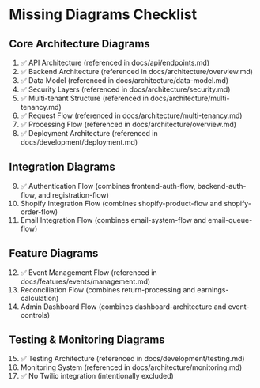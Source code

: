# Missing Diagrams Checklist

## Core Architecture Diagrams
1. ✅ API Architecture (referenced in docs/api/endpoints.md)
2. ✅ Backend Architecture (referenced in docs/architecture/overview.md)
3. ✅ Data Model (referenced in docs/architecture/data-model.md)
4. ✅ Security Layers (referenced in docs/architecture/security.md)
5. ✅ Multi-tenant Structure (referenced in docs/architecture/multi-tenancy.md)
6. ✅ Request Flow (referenced in docs/architecture/multi-tenancy.md)
7. ✅ Processing Flow (referenced in docs/architecture/overview.md)
8. ✅ Deployment Architecture (referenced in docs/development/deployment.md)

## Integration Diagrams
9. ✅ Authentication Flow (combines frontend-auth-flow, backend-auth-flow, and registration-flow)
10. Shopify Integration Flow (combines shopify-product-flow and shopify-order-flow)
11. Email Integration Flow (combines email-system-flow and email-queue-flow)

## Feature Diagrams
12. ✅ Event Management Flow (referenced in docs/features/events/management.md)
13. Reconciliation Flow (combines return-processing and earnings-calculation)
14. Admin Dashboard Flow (combines dashboard-architecture and event-controls)

## Testing & Monitoring Diagrams
15. ✅ Testing Architecture (referenced in docs/development/testing.md)
16. Monitoring System (referenced in docs/architecture/monitoring.md)
17. ✅ No Twilio integration (intentionally excluded)
